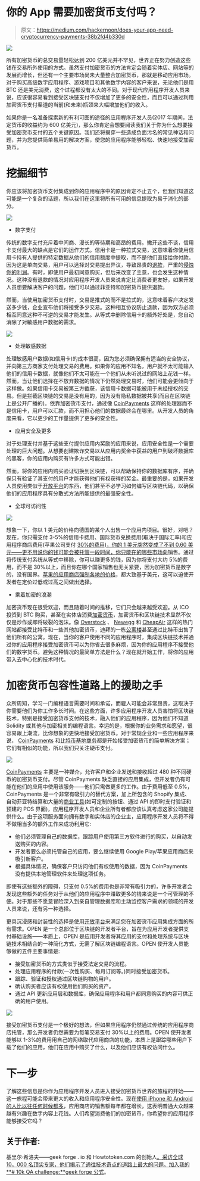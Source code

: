 # 你的 App 需要加密货币支付吗？

> 原文：<https://medium.com/hackernoon/does-your-app-need-cryptocurrency-payments-38b2fd4b330d>

![](img/b62f02030fad4e7f2beea1746344c150.png)

所有加密货币的总交易量轻松达到 200 亿美元并不罕见，世界正在努力创造这些钱在交易所外使用的方式。虽然支付加密货币的方法肯定会随着实体店、网站等的发展而增长，但还有一个主要市场尚未大量整合加密货币，那就是移动应用市场。对于购买高级数字应用程序、游戏项目和其他数字内容的客户来说，无论他们是用 BTC 还是美元消费，这个过程都没有太大的不同。对于现代应用程序开发人员来说，应该很容易看到接受区块链支付不仅增加了更多的安全性，而且可以通过利用加密货币支付渠道的当前(和未来)瓶颈来大幅增加他们的收入。

如果你是一名准备探索新的有利可图的途径的应用程序开发人员(2017 年期间，法定货币的收益约为 600 亿美元)，那么你肯定会想要阅读我们关于你为什么想要接受加密货币支付的五个关键原因。我们还将揭穿一些造成负面污名的常见神话和问题，并为您提供简单易用的解决方案，使您的应用程序能够轻松、快速地接受加密货币。

# 挖掘细节

你应该将加密货币支付集成到你的应用程序中的原因肯定不止五个，但我们知道这可能是一个复杂的话题，所以我们在这里将所有可用的信息提取为易于消化的部分。

![](img/0b080dc716f30532a30b377a5b01ba7c.png)

*   数字支付

传统的数字支付充斥着中间商、漫长的等待期和高昂的费用。撇开这些不谈，信用卡支付最大的缺点是它们的运作方式。信用卡是一种拉式交易，这意味着你使用信用卡持有人提供的特定数据从他们的信用额度中提取，而不是他们直接给你付款。因为这是单向交易，用户可以选择对交易提出异议，导致昂贵的[退款](https://chargeback.com/what-is-a-chargeback/)，严重的[侵蚀你的利润](https://chargebacks911.com/knowledge-base/chargeback-fees/)。有时，即使用户最初同意购买，但后来改变了主意，也会发生这种情况。这种没有退款的情况对应用程序开发人员来说肯定比消费者更友好，如果开发人员想要解决客户的问题，他们可以通过菲亚特和加密货币提供退款。

然而，当使用加密货币支付时，交易是推式的而不是拉式的，这意味着客户决定发送多少钱，企业宣布他们将接受多少交易。这种相互协议防止退款，因为双方必须相互同意这种不可逆的交易才能发生。从等式中删除信用卡的额外好处是，您自动消除了对敏感用户数据的需求。

![](img/dcec899701cbd0a605515a78d84faa49.png)

*   处理敏感数据

处理敏感用户数据(如信用卡)的成本很高，因为您必须确保拥有适当的安全协议，并向第三方商家支付处理交易的费用。如果你的应用不知名，用户就不太可能输入他们的信用卡数据，就像他们不太可能在一个他们从未听说过的网站上花钱一样。然而，当让他们选择在不放弃数据的情况下仍然处理交易时，他们可能会更倾向于这样做。如果信用卡交易被第三方截获，该信用卡数据可能被用于未经授权的交易。但是拦截区块链的交易是没有用的，因为没有隐私数据被共享(而且在区块链上是公开广播的)。依靠加密货币支付，通过像 [CoinPayments](https://www.coinpayments.net/) 这样的处理器而不是信用卡，用户可以汇款，而不用担心他们的数据最终会在哪里。从开发人员的角度来看，它以更少的工作量提供了更多的安全性。

*   应用安全及更多

对于处理支付并基于这些支付提供应用内奖励的应用来说，应用安全性是一个需要处理的巨大问题。从想要创建欺诈交易以从应用内奖金中获益的用户到破坏数据库的黑客，你的应用内购买有许多方式可能出错。

然而，将你的应用内购买验证切换到区块链，可以帮助保持你的数据库有序，并确保只有验证了其支付的用户才能获得他们有权获得的奖金。最重要的是，如果开发人员使用类似于[开放平台](https://www.openfuture.io)的东西，他们甚至不必学习如何编写区块链代码，以确保他们的应用程序具有分散式方法所能提供的最强安全性。

*   全球可访问性

![](img/c10b42e74c5fb47cbf4e7fffe3729544.png)

想象一下，你以 1 美元的价格向德国的某个人出售一个应用内项目。很好，对吧？现在，你只需支付 3-5%的信用卡费用、国际货币兑换费用(取决于国际汇率)和应用程序商店费用(苹果公司支付 [30%的费用)，你的 1 美元突然变成了不到 0.60 美元——更不用说你的钱可能会被托管一段时间，你只能在](https://www.techrepublic.com/blog/software-engineer/app-store-fees-percentages-and-payouts-what-developers-need-to-know/)[的哪些市场向](https://www.theage.com.au/opinion/netflix-apple-adobe-how-geoblocks-rip-you-off-20150105-12i74u.html)销售。通过将传统支付系统从等式中移除，你可以赚更多的钱，因为你将支付大约 5%的费用，而不是 30%以上，而且你在哪个国家销售也无关紧要，因为加密货币是数字的，没有国界。[苹果的应用商店强制各地的价格](https://www.theguardian.com/technology/2017/jan/17/apple-ios-mac-app-store-prices-rise-25-per-cent-following-brexit)，都大致基于美元，这可以迫使开发者在定价过低或过高之间做出选择。

*   乘着加密的浪潮

加密货币现在很受欢迎，而且随着时间的推移，它们只会越来越受欢迎。从 ICO 投资到 BTC 购买，甚至在实体店消费[加密货币](https://www.cnbc.com/2018/03/02/spending-cryptocurrencies-on-everyday-purchases-is-getting-easier.html)，加密货币和区块链技术显然不仅仅是炒作或即将破裂的泡沫。像 [Overstock](https://www.overstock.com/) 、 [Newegg](https://www.newegg.com/) 和 [CheapAir](https://www.cheapair.com/) 这样的热门网站都接受比特币和一些其他加密货币，迪拜的一栋[公寓楼](https://astonplazacrypto.com/)甚至通过比特币出售了他们所有的公寓。现在，当你的客户使用不同的应用程序时，集成区块链技术并通过你的应用程序接受加密货币可以为你省去很多麻烦，因为你的应用程序不接受他们的数字货币。避免这种情况的最简单方法是什么？现在就开始工作，将你的应用带入去中心化的技术时代。

# 加密货币包容性道路上的援助之手

众所周知，学习一门编程语言需要时间和承诺，而雇人可能会非常昂贵，这取决于你需要他们为你工作多长时间。在这些方面，许多应用程序开发人员害怕将区块链技术，特别是接受加密货币支付的技术，融入他们的应用程序，因为他们不知道 Solidity 或其他与加密相关的编程语言。幸运的是，根据你的业务需求和愿望，很容易跟上潮流，比你想象的更快地接受加密货币。对于常规企业和一些应用程序来说， [CoinPayments](https://www.coinpayments.net/) 和[比特币基地商务](https://commerce.coinbase.com/)都是开始接受加密货币的简单解决方案；它们有相似的功能，所以我们只关注硬币支付。

![](img/ad644c0d0dcfc6200bfbef1723ac8f50.png)

[CoinPayments](https://www.coinpayments.net/) 主要是一种媒介，允许客户和企业发送和接收超过 480 种不同硬币的加密货币支付。尽管 CoinPayments 缺乏直接的应用集成，但开发者仍有可能在他们的应用中使用该服务——他们只需做更多的工作。由于费用低至 0.5%，CoinPayments 是一个非常有吸引力的替代方案，加上所包含的 Shopify 集成、自动菲亚特结算和大量的[商业工具](https://www.coinpayments.net/merchant-tools)(如可定制的按钮、通过 API 的即时支付验证和预建的 POS 界面)，应用程序开发人员和企业所有者都应该认真考虑这家公司能提供什么。由于这项服务面向拥有数字和实体店的企业主，应用程序开发人员将不得不做相当多的额外工作来成功利用它:

*   他们必须管理自己的数据库，跟踪用户使用第三方软件进行的购买，以自动发送购买的内容。
*   开发者要么必须托管自己的应用，要么继续使用 Google Play/苹果应用商店来吸引新客户。
*   根据具体情况，确保客户只访问他们有权使用的数据，因为 CoinPayments 没有提供本地管理软件来处理这项任务。

即使有这些额外的障碍，只支付 0.5%的费用也是非常有吸引力的，许多开发者会发现这些额外的任务对于从他们的应用程序中赚取更多的钱来说是一个可管理的不便。对于那些不愿意冒险深入到亲自管理数据库和主动监控客户需求的领域的开发人员来说，还有另一种选择。

更具沉浸感和封装性的选择是使用[开放平台](https://www.openfuture.io/what-is-open-platform)来满足您在加密货币应用集成方面的所有需求。OPEN 是一个总部位于区块链的开发者平台，旨在为应用开发者提供支付基础设施——本质上，OPEN 是应用开发者将其应用的支付和处理系统与区块链技术相结合的一种简化方式，无需了解区块链编程语言。OPEN 使开发人员能够做的五件主要事情是:

*   接受加密货币的方式类似于接受法定交易的流程。
*   处理应用程序的付款(一次性购买、每月订阅等。)同时接受加密货币。
*   跟踪、验证和授权通过区块链购物的用户。
*   确认购买者应该有权使用他们购买的资产。
*   通过 API 更新应用层和数据库，确保应用程序和用户都同意购买的内容可供正确的用户使用。

![](img/b67b519fe07b19dabf58da7d4efc1f7b.png)

接受加密货币支付是一个极好的想法，但如果应用程序仍然通过传统的应用程序商店托管，那么开发者仍然需要为每笔交易支付 30%以上的费用。OPEN 使开发者能够以 1-3%的费用用自己的网络取代应用商店的功能，本质上是跟踪哪些用户下载了他们的应用，他们在应用中购买了什么，以及他们应该有权访问什么。

# 下一步

了解这些信息是你作为应用程序开发人员进入接受加密货币世界的旅程的开始——这一旅程可能会带来更大的收入和应用程序安全性。现在[使用 iPhone 和 Android 的人比以往任何时候都多](https://www.macrumors.com/2017/04/20/iphone-ownership-all-time-high-us/)，应用商店的销售额每年都在增长，这表明普通大众越来越有兴趣在数字内容上花钱。人们希望消费他们的加密货币，你希望你的应用程序能够接受它吗？

## 关于作者:

基里尔·希洛夫——geek forge . io 和 Howtotoken.com 的创始人[。采访全球 10，000 名顶尖专家，他们揭示了通往技术奇点的道路上最大的问题。加入我的**# 10k QA challenge:**](http://twitter.com/kirills4ilov)[geek forge 公式](https://formula.geekforge.io/)。